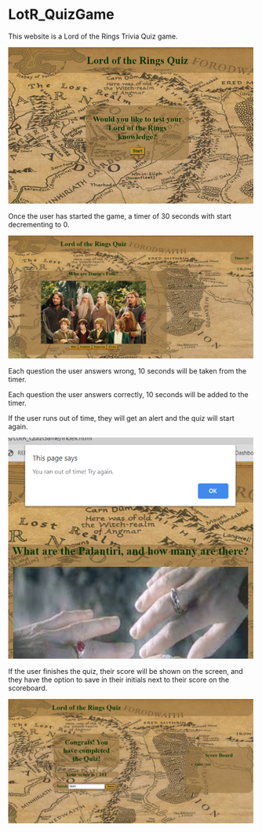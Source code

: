 # LotR_QuizGame

This website is a Lord of the Rings Trivia Quiz game.

<img src = "assets\screenshots\Start-page.PNG" width = "500">

Once the user has started the game, a timer of 30 seconds with start decrementing to 0.

<img src = "assets\screenshots\Question-page.PNG" width = "500">

Each question the user answers wrong, 10 seconds will be taken from the timer.

Each question the user answers correctly, 10 seconds will be added to the timer.

If the user runs out of time, they will get an alert and the quiz will start again.

<img src = "assets\screenshots\Time-out.PNG" width = "500">

If the user finishes the quiz, their score will be shown on the screen, and they have the option to save in their initials next to their score on the scoreboard.

<img src = "assets\screenshots\Final-score.PNG" width = "500">
